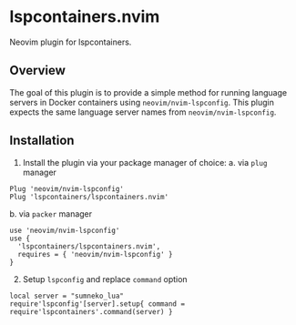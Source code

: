 # lspcontainers.nvim

Neovim plugin for lspcontainers.

## Overview

The goal of this plugin is to provide a simple method for running language servers in Docker containers using `neovim/nvim-lspconfig`. This plugin expects the same language server names from `neovim/nvim-lspconfig`.

## Installation

1. Install the plugin via your package manager of choice:
  a. via `plug` manager
```
Plug 'neovim/nvim-lspconfig'
Plug 'lspcontainers/lspcontainers.nvim'
```
  b. via `packer` manager
```
use 'neovim/nvim-lspconfig'
use {
  'lspcontainers/lspcontainers.nvim',
  requires = { 'neovim/nvim-lspconfig' }
}
```

2. Setup `lspconfig` and replace `command` option

```
local server = "sumneko_lua"
require'lspconfig'[server].setup{ command = require'lspcontainers'.command(server) }
```
